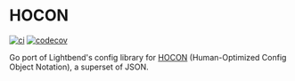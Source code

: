 # HOCON

[![ci](https://github.com/dumpsterfireproject/hocon/actions/workflows/ci.yml/badge.svg)](https://github.com/dumpsterfireproject/hocon/actions/workflows/ci.yml)
[![codecov](https://codecov.io/gh/dumpsterfireproject/hocon/branch/main/graph/badge.svg?token=OVDGCCV38C)](https://codecov.io/gh/dumpsterfireproject/hocon)

Go port of Lightbend's config library for [HOCON](https://github.com/lightbend/config/blob/main/HOCON.md)
(Human-Optimized Config Object Notation), a superset of JSON.

